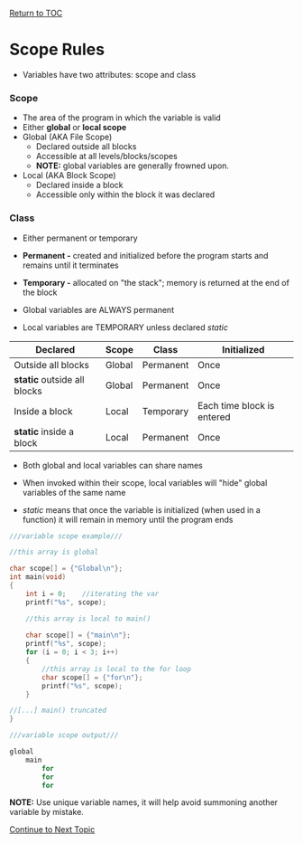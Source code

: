 <a href="https://github.com/CyberTrainingUSAF/05-C-Programming/blob/master/00-Table-of-Contents.md" rel="Return to TOC"> Return to TOC </a>

# Scope Rules

* Variables have two attributes: scope and class

### Scope

* The area of the program in which the variable is valid
* Either **global** or **local scope**
* Global (AKA File Scope)
    * Declared outside all blocks
    * Accessible at all levels/blocks/scopes
    * **NOTE:** global variables are generally frowned upon.
* Local (AKA Block Scope)
    * Declared inside a block
    * Accessible only within the block it was declared

### Class

* Either permanent or temporary
* **Permanent -** created and initialized before the program starts and remains until it terminates
* **Temporary -** allocated on "the stack"; memory is returned at the end of the block

* Global variables are ALWAYS permanent

* Local variables are TEMPORARY unless declared *static*

| **Declared** | **Scope** | **Class** | **Initialized** |
|---|---|---|---|
|Outside all blocks|Global|Permanent|Once|
|**static** outside all blocks|Global|Permanent|Once|
|Inside a block|Local|Temporary|Each time block is entered|
|**static** inside a block|Local|Permanent|Once|

* Both global and local variables can share names

* When invoked within their scope, local variables will "hide" global variables of the same name

* *static* means that once the variable is initialized (when used in a function) it will remain in memory until the program ends

```c
///variable scope example///

//this array is global

char scope[] = {"Global\n"};
int main(void)
{
    int i = 0;    //iterating the var
    printf("%s", scope);

    //this array is local to main()
    
    char scope[] = {"main\n"};
    printf("%s", scope);
    for (i = 0; i < 3; i++)
    {
        //this array is local to the for loop
        char scope[] = {"for\n"};
        printf("%s", scope);
    }

//[...] main() truncated
}

///variable scope output///

global
    main
        for
        for
        for
```
**NOTE:** Use unique variable names, it will help avoid summoning another variable by mistake.

<a href="https://github.com/CyberTrainingUSAF/05-C-Programming/blob/master/08_Functions/04_storage_class_specifiers.md" rel="Continue to Next Topic"> Continue to Next Topic </a>
